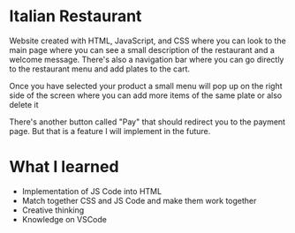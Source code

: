 <H1> Italian Restaurant </H1>

<p>Website created with HTML, JavaScript, and CSS where you can look to the main page where you can see a small description of the restaurant and a welcome message. There's also a navigation bar where you can go directly to the restaurant menu and add plates to the cart.</p>
<p>Once you have selected your product a small menu will pop up on the right side of the screen where you can add more items of the same plate or also delete it</p>
<p>There's another button called "Pay" that should redirect you to the payment page. But that is a feature I will implement in the future.</p>

<H1> What I learned </H1>
<ul>
  <li>Implementation of JS Code into HTML</li>
  <li>Match together CSS and JS Code and make them work together</li>
  <li>Creative thinking</li>
  <li>Knowledge on VSCode</li>
</ul>

